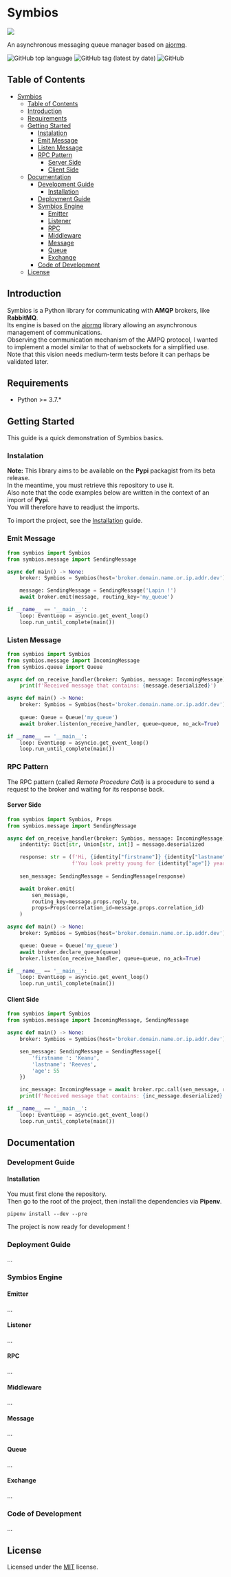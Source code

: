 # Symbios

![](https://github.com/Arthuchaut/storage/raw/master/symbios/symbios_github_banner_left.png)

An asynchronous messaging queue manager based on [aiormq](https://github.com/mosquito/aiormq).

![GitHub top language](https://img.shields.io/github/languages/top/arthuchaut/symbios)
![GitHub tag (latest by date)](https://img.shields.io/github/v/tag/arthuchaut/symbios)
![GitHub](https://img.shields.io/github/license/arthuchaut/symbios)

## Table of Contents

- [Symbios](#symbios)
  - [Table of Contents](#table-of-contents)
  - [Introduction](#introduction)
  - [Requirements](#requirements)
  - [Getting Started](#getting-started)
    - [Instalation](#instalation)
    - [Emit Message](#emit-message)
    - [Listen Message](#listen-message)
    - [RPC Pattern](#rpc-pattern)
      - [Server Side](#server-side)
      - [Client Side](#client-side)
  - [Documentation](#documentation)
    - [Development Guide](#development-guide)
      - [Installation](#installation)
    - [Deployment Guide](#deployment-guide)
    - [Symbios Engine](#symbios-engine)
      - [Emitter](#emitter)
      - [Listener](#listener)
      - [RPC](#rpc)
      - [Middleware](#middleware)
      - [Message](#message)
      - [Queue](#queue)
      - [Exchange](#exchange)
    - [Code of Development](#code-of-development)
  - [License](#license)

## Introduction

Symbios is a Python library for communicating with **AMQP** brokers, like **RabbitMQ**.  
Its engine is based on the [aiormq](https://github.com/mosquito/aiormq) library allowing an asynchronous management of communications.  
Observing the communication mechanism of the AMPQ protocol, I wanted to implement a model similar to that of websockets for a simplified use.  
Note that this vision needs medium-term tests before it can perhaps be validated later.

## Requirements

- Python >= 3.7.*

## Getting Started

This guide is a quick demonstration of Symbios basics.  

### Instalation

**Note:** This library aims to be available on the **Pypi** packagist from its beta release.  
In the meantime, you must retrieve this repository to use it.  
Also note that the code examples below are written in the context of an import of **Pypi**.  
You will therefore have to readjust the imports.

To import the project, see the [Installation](#installation) guide.

### Emit Message

```python
from symbios import Symbios
from symbios.message import SendingMessage

async def main() -> None:
    broker: Symbios = Symbios(host='broker.domain.name.or.ip.addr.dev')

    message: SendingMessage = SendingMessage('Lapin !')
    await broker.emit(message, routing_key='my_queue')

if __name__ == '__main__':
    loop: EventLoop = asyncio.get_event_loop()
    loop.run_until_complete(main())
```

### Listen Message

```python
from symbios import Symbios
from symbios.message import IncomingMessage
from symbios.queue import Queue

async def on_receive_handler(broker: Symbios, message: IncomingMessage) -> None:
    print(f'Received message that contains: {message.deserialized}')

async def main() -> None:
    broker: Symbios = Symbios(host='broker.domain.name.or.ip.addr.dev')
    
    queue: Queue = Queue('my_queue')
    await broker.listen(on_receive_handler, queue=queue, no_ack=True)

if __name__ == '__main__':
    loop: EventLoop = asyncio.get_event_loop()
    loop.run_until_complete(main())
```

### RPC Pattern

The RPC pattern (called *Remote Procedure Call*) is a procedure to send a request to the broker and waiting for its response back.

#### Server Side

```python
from symbios import Symbios, Props
from symbios.message import SendingMessage

async def on_receive_handler(broker: Symbios, message: IncomingMessage) -> None:
    indentity: Dict[str, Union[str, int]] = message.deserialized

    response: str = (f'Hi, {identity["firstname"]} {identity["lastname"]}. '
                     f'You look pretty young for {identity["age"]} years old.')
    
    sen_message: SendingMessage = SendingMessage(response)

    await broker.emit(
        sen_message, 
        routing_key=message.props.reply_to, 
        props=Props(correlation_id=message.props.correlation_id)
    )

async def main() -> None:
    broker: Symbios = Symbios(host='broker.domain.name.or.ip.addr.dev')

    queue: Queue = Queue('my_queue')
    await broker.declare_queue(queue)
    broker.listen(on_receive_handler, queue=queue, no_ack=True)

if __name__ == '__main__':
    loop: EventLoop = asyncio.get_event_loop()
    loop.run_until_complete(main())
```

#### Client Side

```python
from symbios import Symbios
from symbios.message import IncomingMessage, SendingMessage

async def main() -> None:
    broker: Symbios = Symbios(host='broker.domain.name.or.ip.addr.dev')

    sen_message: SendingMessage = SendingMessage({
        'firstname ': 'Keanu', 
        'lastname': 'Reeves', 
        'age': 55
    })

    inc_message: IncomingMessage = await broker.rpc.call(sen_message, routing_key='my_queue')
    print(f'Received message that contains: {inc_message.deserialized}')

if __name__ == '__main__':
    loop: EventLoop = asyncio.get_event_loop()
    loop.run_until_complete(main())
```

## Documentation

### Development Guide

#### Installation

You must first clone the repository.  
Then go to the root of the project, then install the dependencies via **Pipenv**.

    pipenv install --dev --pre

The project is now ready for development !

### Deployment Guide

...

### Symbios Engine

#### Emitter

...

#### Listener

...

#### RPC

...

#### Middleware

...

#### Message

...

#### Queue

...

#### Exchange

...

### Code of Development

...

## License

Licensed under the [MIT](LICENSE) license.